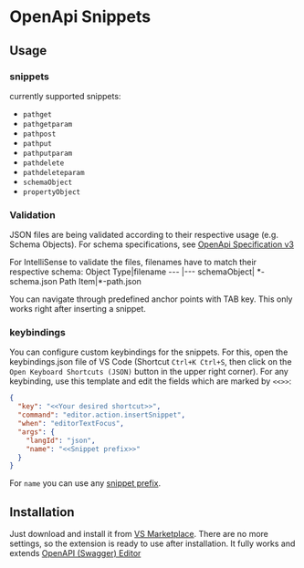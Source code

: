 # OpenApi Snippets

## Usage

### snippets

currently supported snippets:

- `pathget`
- `pathgetparam`
- `pathpost`
- `pathput`
- `pathputparam`
- `pathdelete`
- `pathdeleteparam`
- `schemaObject`
- `propertyObject`

### Validation

JSON files are being validated according to their respective usage (e.g. Schema Objects). For schema specifications, see [OpenApi Specification v3 ](https://raw.githubusercontent.com/OAI/OpenAPI-Specification/master/schemas/v3.0/schema.json)

For IntelliSense to validate the files, filenames have to match their respective schema:
Object Type|filename
--- |---
schemaObject| \*-schema.json
Path Item|\*-path.json

You can navigate through predefined anchor points with TAB key. This only works right after inserting a snippet.

### keybindings

You can configure custom keybindings for the snippets. For this, open the keybindings.json file of VS Code (Shortcut `Ctrl+K Ctrl+S`, then click on the `Open Keyboard Shortcuts (JSON)` button in the upper right corner).
For any keybinding, use this template and edit the fields which are marked by `<<>>`:

```json
{
  "key": "<<Your desired shortcut>>",
  "command": "editor.action.insertSnippet",
  "when": "editorTextFocus",
  "args": {
    "langId": "json",
    "name": "<<Snippet prefix>>"
  }
}
```

For `name` you can use any [snippet prefix](#snippets).

## Installation

Just download and install it from [VS Marketplace](https://marketplace.visualstudio.com/items?itemName=proohit.openapi-snippets). There are no more settings, so the extension is ready to use after installation. It fully works and extends [OpenAPI (Swagger) Editor](https://marketplace.visualstudio.com/items?itemName=42Crunch.vscode-openapi)
